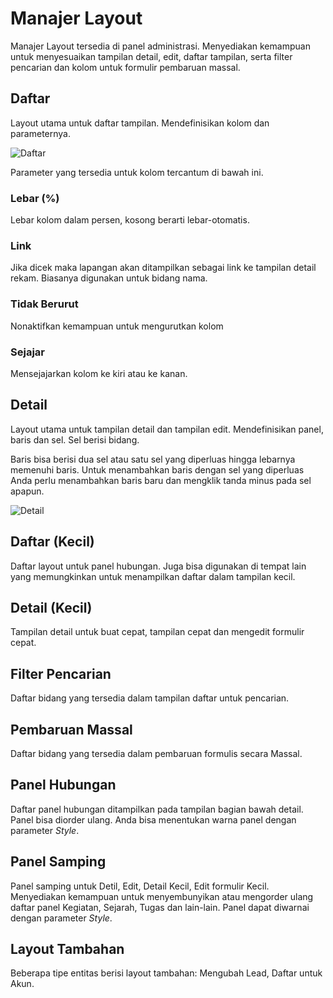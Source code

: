 # Manajer Layout

Manajer Layout tersedia di panel administrasi. Menyediakan kemampuan untuk menyesuaikan tampilan detail, edit, daftar tampilan, serta filter pencarian dan kolom untuk formulir pembaruan massal.

## Daftar

Layout utama untuk daftar tampilan. Mendefinisikan kolom dan parameternya.

![Daftar](../_static/images/administration/layout-manager/list.png)

Parameter yang tersedia untuk kolom tercantum di bawah ini.

### Lebar (%)

Lebar kolom dalam persen, kosong berarti lebar-otomatis.

### Link

Jika dicek maka lapangan akan ditampilkan sebagai link ke tampilan detail rekam. Biasanya digunakan untuk bidang nama.

### Tidak Berurut

Nonaktifkan kemampuan untuk mengurutkan kolom

### Sejajar

Mensejajarkan kolom ke kiri atau ke kanan.

## Detail

Layout utama untuk tampilan detail dan tampilan edit. Mendefinisikan panel, baris dan sel. Sel berisi bidang.

Baris bisa berisi dua sel atau satu sel yang diperluas hingga lebarnya memenuhi baris. Untuk menambahkan baris dengan sel yang diperluas Anda perlu menambahkan baris baru dan mengklik tanda minus pada sel apapun.

![Detail](../_static/images/administration/layout-manager/detail.png)

## Daftar (Kecil)

Daftar layout untuk panel hubungan. Juga bisa digunakan di tempat lain yang memungkinkan untuk menampilkan daftar dalam tampilan kecil.

## Detail (Kecil)

Tampilan detail untuk buat cepat, tampilan cepat dan mengedit formulir cepat.

## Filter Pencarian

Daftar bidang yang tersedia dalam tampilan daftar untuk pencarian.

## Pembaruan Massal

Daftar bidang yang tersedia dalam pembaruan formulis secara Massal.

## Panel Hubungan

Daftar panel hubungan ditampilkan pada tampilan bagian bawah detail. Panel bisa diorder ulang. Anda bisa menentukan warna panel dengan parameter _Style_.

## Panel Samping

Panel samping untuk Detil, Edit, Detail Kecil, Edit formulir Kecil. Menyediakan kemampuan untuk menyembunyikan atau mengorder ulang daftar panel Kegiatan, Sejarah, Tugas dan lain-lain. Panel dapat diwarnai dengan parameter _Style_.

## Layout Tambahan

Beberapa tipe entitas berisi layout tambahan: Mengubah Lead, Daftar untuk Akun.
